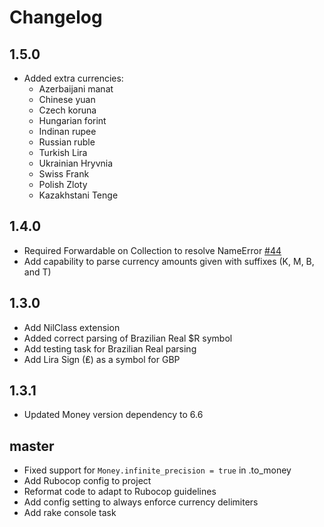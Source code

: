 # Changelog

## 1.5.0
- Added extra currencies:
  - Azerbaijani manat
  - Chinese yuan
  - Czech koruna
  - Hungarian forint
  - Indinan rupee
  - Russian ruble
  - Turkish Lira
  - Ukrainian Hryvnia
  - Swiss Frank
  - Polish Zloty
  - Kazakhstani Tenge


## 1.4.0
- Required Forwardable on Collection to resolve NameError [\#44](https://github.com/RubyMoney/monetize/issues/44)
- Add capability to parse currency amounts given with suffixes (K, M, B, and T)

## 1.3.0
- Add NilClass extension
- Added correct parsing of Brazilian Real $R symbol
- Add testing task for  Brazilian Real parsing
- Add Lira Sign (₤) as a symbol for GBP

## 1.3.1
- Updated Money version dependency to 6.6

## master
- Fixed support for <code>Money.infinite_precision = true</code> in .to_money
- Add Rubocop config to project
- Reformat code to adapt to Rubocop guidelines
- Add config setting to always enforce currency delimiters
- Add rake console task
